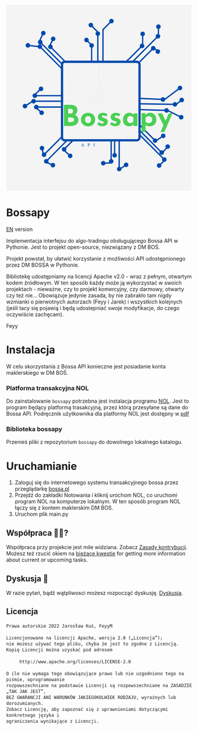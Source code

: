![](logo.png)


# Bossapy

[EN](README_EN.md) version

Implementacja interfejsu do algo-tradingu obsługującego Bossa API w Pythonie. Jest to projekt open-source, niezwiązany z DM BOŚ.

Projekt powstał, by ułatwić korzystanie z możliwości API udostępnionego przez DM BOSSA w Pythonie.

Bibliotekę udostępniamy na licencji Apache v2.0 - wraz z pełnym, otwartym
kodem źródłowym. W ten sposób każdy może ją wykorzystać w swoich projektach -
nieważne, czy to projekt komercyjny, czy darmowy, otwarty czy też nie... 
Obowiązuje jedynie zasada, by nie zabrakło tam nigdy wzmianki o pierwotnych
autorzach (Feyy i Jarek) i wszystkich kolejnych (jeśli tacy się pojawią
i będą udostepniać swoje modyfikacje, do czego oczywiście zachęcam).

Feyy


# Instalacja
W celu skorzystania z Bossa API konieczne jest posiadanie konta maklerskiego w DM BOŚ.

### Platforma transakcyjna NOL
Do zainstalowanie `bossapy` potrzebna jest instalacja programu 
[NOL](https://bossa.pl/oferta/narzedzia/bossanol3). Jest to program będący platformą trasakcyjną, przez którą przesyłane są dane do Bossa API.
Podręcznik użytkownika dla platformy NOL jest dostępny w [pdf](https://bossa.pl/sites/b30/files/2021-04/document/Podrecznik_bossaNOL3.pdf)

### Biblioteka bossapy
Przenieś pliki z repozytorium `bossapy` do dowolnego lokalnego katalogu. 

# Uruchamianie

1. Zaloguj się do internetowego systemu transakcyjnego bossa przez przeglądarkę [bossa.pl](https://online.bossa.pl/bossaapp/login)
2. Przejdź do zakładki Notowania i kliknij urochom NOL, co uruchomi program NOL na komputerze lokalnym. W ten sposób program NOL łączy się z kontem maklerskim DM BOS.
3. Uruchom plik main.py


## Współpraca 🙋‍♂️?

Współpraca przy projekcie jest mile widziana. Zobacz [Zasady kontrybucji](CONTRIBUTING.md). Możesz też rzucić okiem na [bieżące kwestie](https://github.com/FeyyM/bossapy/issues) for getting more information about current or upcoming tasks.

## Dyskusja 💬

W razie pytań, bądź wątpliwosci możesz rozpocząć dyskusję. 
[Dyskusja](https://github.com/FeyyM/bossapy/discussions).

## Licencja

```
Prawa autorskie 2022 Jarosław Kuś, FeyyM

Licencjonowane na licencji Apache, wersja 2.0 („Licencja”);
nie możesz używać tego pliku, chyba że jest to zgodne z Licencją.
Kopię Licencji można uzyskać pod adresem

     http://www.apache.org/licenses/LICENSE-2.0

O ile nie wymaga tego obowiązujące prawo lub nie uzgodniono tego na piśmie, oprogramowanie
rozpowszechniane na podstawie Licencji są rozpowszechniane na ZASADZIE „TAK JAK JEST”,
BEZ GWARANCJI ANI WARUNKÓW JAKIEGOKOLWIEK RODZAJU, wyraźnych lub dorozumianych.
Zobacz Licencję, aby zapoznać się z uprawnieniami dotyczącymi konkretnego języka i
ograniczenia wynikające z Licencji.

